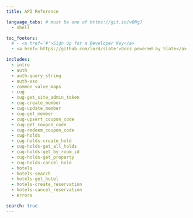 ```yaml
---
title: API Reference

language_tabs: # must be one of https://git.io/vQNgJ
  - shell

toc_footers:
  # - <a href='#'>Sign Up for a Developer Key</a>
  - <a href='https://github.com/lord/slate'>Docs powered by Slate</a>

includes:
  - intro
  - auth
  - auth-query_string
  - auth-sso
  - common_value_maps
  - cug
  - cug-get_site_admin_token
  - cug-create_member
  - cug-update_member
  - cug-get_member
  - cug-upsert_coupon_code
  - cug-get_coupon_code
  - cug-redeem_coupon_code
  - cug-holds
  - cug-holds-create_hold
  - cug-holds-get_all_holds
  - cug-holds-get_by_room_id
  - cug-holds-get_property
  - cug-holds-cancel_hold
  - hotels
  - hotels-search
  - hotels-get_hotel
  - hotels-create_reservation
  - hotels-cancel_reservation
  - errors

search: true
---
```

